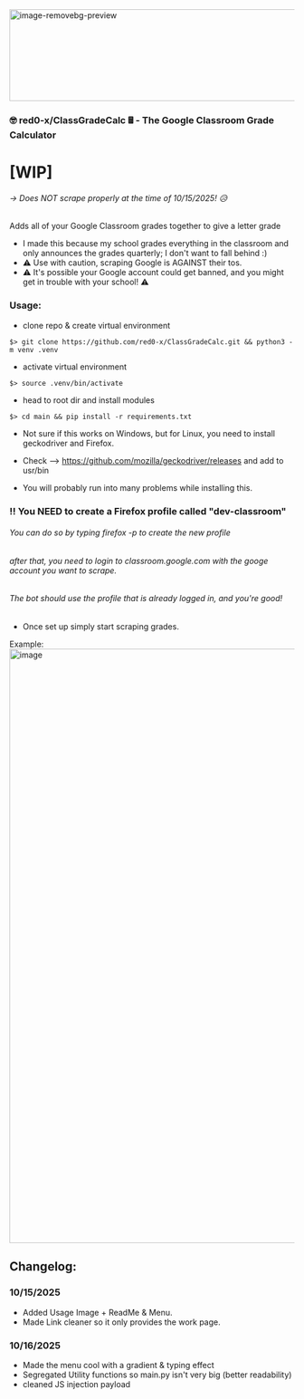 <img width="701" height="162" alt="image-removebg-preview" src="https://github.com/user-attachments/assets/46c6abc9-e8f8-4665-bc7a-3fb162d0bdff" />

### 🤓 red0-x/ClassGradeCalc 🖩 - The Google Classroom Grade Calculator 

# [WIP]
###### -> Does NOT scrape properly at the time of 10/15/2025! 😥

 Adds all of your Google Classroom grades together to give a letter grade
 - I made this because my school grades everything in the classroom and only announces the grades quarterly; I don't want to fall behind :)
 - ⚠️ Use with caution, scraping Google is AGAINST their tos.
 - ️️⚠️ It's possible your Google account could get banned, and you might get in trouble with your school! ⚠



### Usage: 
 - clone repo & create virtual environment 

 ``$> git clone https://github.com/red0-x/ClassGradeCalc.git && python3 -m venv .venv``
 
 - activate virtual environment 
 
 ``$> source .venv/bin/activate``
 
 - head to root dir and install modules
 
 ``$> cd main && pip install -r requirements.txt``
 
 - Not sure if this works on Windows, but for Linux, you need to install geckodriver and Firefox. 
 
 - Check --> https://github.com/mozilla/geckodriver/releases and add to usr/bin
 
 - You will probably run into many problems while installing this. 
 ### ‼️ You NEED to create a Firefox profile called "dev-classroom" 
 ###### You can do so by typing firefox -p to create the new profile 
 ###### after that, you need to login to classroom.google.com with the googe account you want to scrape. 
 ###### The bot should use the profile that is already logged in, and you're good!
 - Once set up simply start scraping grades.

Example:
<img width="1920" height="1050" alt="image" src="https://github.com/user-attachments/assets/88d0ed2b-22dd-4d68-9907-9ab9915c991d" />

## Changelog:

 ### 10/15/2025
 - Added Usage Image + ReadMe & Menu. 
 - Made Link cleaner so it only provides the work page.
### 10/16/2025
 - Made the menu cool with a gradient & typing effect
 - Segregated Utility functions so main.py isn't very big (better readability)
 - cleaned JS injection payload

